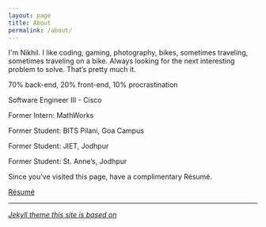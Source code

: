 ```yaml
---
layout: page
title: About
permalink: /about/
---
```


I'm Nikhil. I like coding, gaming, photography, bikes, sometimes traveling, sometimes traveling on a bike. Always looking for the next interesting problem to solve. That’s pretty much it.

70% back-end, 20% front-end, 10% procrastination

Software Engineer III - Cisco

Former Intern: MathWorks

Former Student: BITS Pilani, Goa Campus

Former Student: JIET, Jodhpur

Former Student: St. Anne’s, Jodhpur

Since you’ve visited this page, have a complimentary Résumé.

[Résumé](https://nikhilvyas.com/Resume_NikhilVyas.pdf)

---------

*[Jekyll theme this site is based on](https://github.com/agusmakmun/agusmakmun.github.io)*